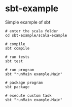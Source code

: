 # sbt-example

Simple example of sbt


```
# enter the scala folder
cd sbt-example/scala-example

# compile
sbt compile

# run tests
sbt test

# run program
sbt "runMain example.Main"

# package program
sbt package

# execute custom task
sbt "runMain example.Main"
```
